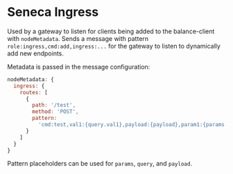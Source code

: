 # Seneca Ingress

Used by a gateway to listen for clients being added to the balance-client with `nodeMetadata`. Sends a message with pattern `role:ingress,cmd:add,ingress:...` for the gateway to listen to dynamically add new endpoints.

Metadata is passed in the message configuration:

```javascript
nodeMetadata: {
  ingress: {
    routes: [
      {
        path: '/test',
        method: 'POST',
        pattern:
          'cmd:test,val1:{query.val1},payload:{payload},param1:{params.param1}'
      }
    ]
  }
}
```

Pattern placeholders can be used for `params`, `query`, and `payload`.
